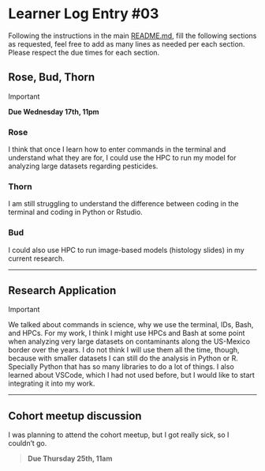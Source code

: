 # Learner Log Entry #03

Following the instructions in the main [README.md](README.md/#entries-instructions), fill the following sections as requested, feel free to add as many lines as needed per each section. Please respect the due times for each section.

## Rose, Bud, Thorn

> [!IMPORTANT]
> **Due Wednesday 17th, 11pm**

### Rose

I think that once I learn how to enter commands in the terminal and understand what they are for, I could use the HPC to run my model for analyzing large datasets regarding pesticides. 

### Thorn

I am still struggling to understand the difference between coding in the terminal and coding in Python or Rstudio.

### Bud

I could also use HPC to run image-based models (histology slides) in my current research.

---

## Research Application

> [!IMPORTANT]

We talked about commands in science, why we use the terminal, IDs, Bash, and HPCs. For my work, I think I might use HPCs and Bash at some point when analyzing very large datasets on contaminants along the US-Mexico border over the years. I do not think I will use them all the time, though, because with smaller datasets I can still do the analysis in Python or R. Specially Python that has so many libraries to do a lot of things.
I also learned about VSCode, which I had not used before, but I would like to start integrating it into my work.

---

## Cohort meetup discussion

I was planning to attend the cohort meetup, but I got really sick, so I couldn’t go.

> **Due Thursday 25th, 11am**


